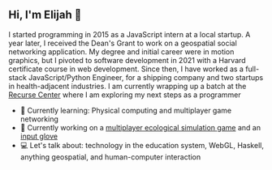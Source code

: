 ## Hi, I'm Elijah 👋
I started programming in 2015 as a JavaScript intern at a local startup. A year later, I received the Dean's Grant to work on a geospatial social networking application. My degree and initial career were in motion graphics, but I pivoted to software development in 2021 with a Harvard certificate course in web development. Since then, I have worked as a full-stack JavaScript/Python Engineer, for a shipping company and two startups in health-adjacent industries. I am currently wrapping up a batch at the [Recurse Center](https://www.recurse.com/) where I am exploring my next steps as a programmer

- 🌱 Currently learning: Physical computing and multiplayer game networking
- 🔨 Currently working on a [multiplayer ecological simulation game](https://elijer.github.io/garden/Projects/Eco-Mog) and an [input glove](https://elijer.github.io/garden/Projects/Gauntlet)
- 💻 Let's talk about: technology in the education system, WebGL, Haskell, anything geospatial, and human-computer interaction

